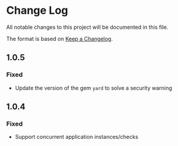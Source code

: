 # Change Log
All notable changes to this project will be documented in this file.

The format is based on [Keep a Changelog](http://keepachangelog.com/).

## 1.0.5
### Fixed
- Update the version of the gem `yard` to solve a security warning

## 1.0.4
### Fixed
- Support concurrent application instances/checks
